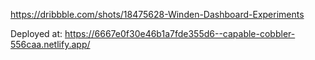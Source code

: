 https://dribbble.com/shots/18475628-Winden-Dashboard-Experiments

Deployed at: https://6667e0f30e46b1a7fde355d6--capable-cobbler-556caa.netlify.app/
